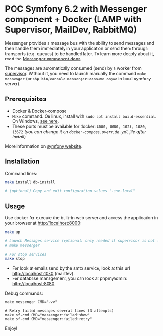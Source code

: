 # POC Symfony 6.2 with Messenger component + Docker (LAMP with Supervisor, MailDev, RabbitMQ)
Messenger provides a message bus with the ability to send messages and then handle them immediately in your application or send them through transports (e.g. queues) to be handled later. To learn more deeply about it, read the [Messenger component docs](https://symfony.com/doc/6.2/messenger.htmlcomponents/messenger.html).

The messages are automatically consumed (send) by a worker from [supervisor](http://supervisord.org). Without it, you need to launch manually the command `make messenger` (or `php bin/console messenger:consume async` in local symfony server).


## Prerequisites

* Docker & Docker-compose
* `Make` command. On linux, install with `sudo apt install build-essential`. On Windows, [see here](https://stackoverflow.com/questions/32127524/how-to-install-and-use-make-in-windows/54086635).
* These ports must be available for docker: `8000, 8080, 1025, 1080, 15672` _(you can change it on `docker-compose.override.yml` file after install)_.

More information on [symfony website](https://symfony.com/doc/6.2/reference/requirements.html).


## Installation
Command lines:

```bash
make install db-install

# (optional) Copy and edit configuration values ".env.local"
```


## Usage
Use docker for execute the built-in web server and access the application in your browser at <http://localhost:8000>:

```bash
make up

# Launch Messages service (optional: only needed if supervisor is not launch)
# make messenger

# For stop services
make stop
```

* For look at emails send by the smtp service, look at this url <http://localhost:1080> (maildev).
* For database management, you can look at phpmyadmin: <http://localhost:8080>.

Debug commands:

```shell
make messenger CMD="-vv"

# Retry failed messages several times (3 attempts)
make sf-cmd CMD="messenger:failed:show"
make sf-cmd CMD="messenger:failed:retry"
```

Enjoy!